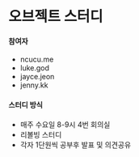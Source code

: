 # 오브젝트 스터디

#### 참여자
- ncucu.me
- luke.god
- jayce.jeon
- jenny.kk

#### 스터디 방식
- 매주 수요일 8-9시 4번 회의실
- 리볼빙 스터디
- 각자 1단원씩 공부후 발표 및 의견공유

